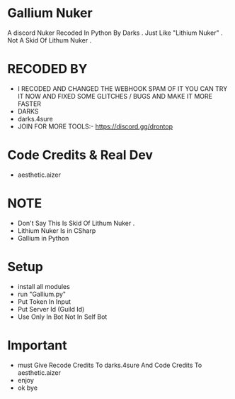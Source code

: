 # Gallium Nuker
A discord Nuker Recoded In Python By Darks . Just Like "Lithium Nuker" . Not A Skid Of Lithum Nuker .

# RECODED BY
- I RECODED AND CHANGED THE WEBHOOK SPAM OF IT YOU CAN TRY IT NOW AND FIXED SOME GLITCHES / BUGS AND MAKE IT MORE FASTER
- DARKS
- darks.4sure
- JOIN FOR MORE TOOLS:- https://discord.gg/drontop
# Code Credits & Real Dev
- aesthetic.aizer

#  

# NOTE
- Don't Say This Is Skid Of Lithum Nuker . 
- Lithium Nuker Is in CSharp 
- Gallium in Python 

# Setup

- install all modules 
- run "Gallium.py"
- Put Token In Input 
- Put Server Id (Guild Id)
- Use Only In Bot Not In Self Bot 

# Important 
- must Give Recode Credits To darks.4sure And Code Credits To aesthetic.aizer
- enjoy 
- ok bye 
